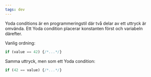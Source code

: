 ```yaml
---
tags: dev
---
```


Yoda conditions är en programmeringstil där två delar av ett uttryck är omvända. Ett Yoda condition placerar konstanten först och variabeln därefter.

Vanlig ordning:
```javascript
if (value == 42) {/*...*/}
```

Samma uttryck, men som ett Yoda condition:
```javascript
if (42 == value) {/*...*/}
```